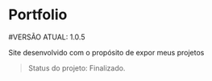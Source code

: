 <h1>Portfolio</h1>

#VERSÃO ATUAL: 1.0.5

Site desenvolvido com o propósito de expor meus projetos

>Status do projeto: Finalizado.
